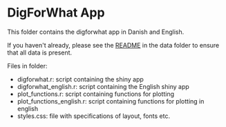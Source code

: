 # DigForWhat App
This folder contains the digforwhat app in Danish and English.

If you haven't already, please see the [README](link) in the data folder to ensure that all data is present.

Files in folder:

- digforwhat.r: script containing the shiny app
- digforwhat_english.r: script containing the English shiny app
- plot_functions.r: script containing functions for plotting
- plot_functions_english.r: script containing functions for plotting in english
- styles.css: file with specifications of layout, fonts etc.
